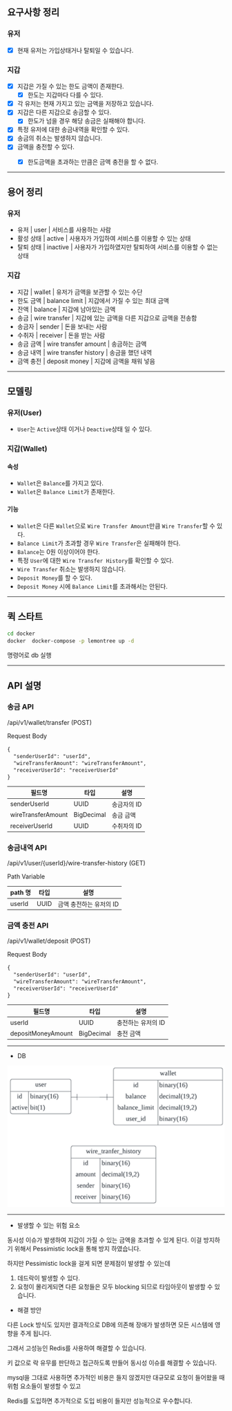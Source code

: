 ## 요구사항 정리

### 유저

- [x] 현재 유저는 가입상태거나 탈퇴일 수 있습니다.

### 지갑

- [x] 지갑은 가질 수 있는 한도 금액이 존재한다.
    - [x] 한도는 지갑마다 다를 수 있다.
- [x] 각 유저는 현재 가지고 있는 금액을 저장하고 있습니다.
- [x] 지갑은 다른 지갑으로 송금할 수 있다.
    - [x] 한도가 넘을 경우 해당 송금은 실패해야 합니다.
- [x] 특정 유저에 대한 송금내역을 확인할 수 있다.
- [x] 송금의 취소는 발생하지 않습니다.
- [x] 금액을 충전할 수 있다.
  - [x] 한도금액을 초과하는 만큼은 금액 충전을 할 수 없다.


---
## 용어 정리

### 유저

- 유저 | user | 서비스를 사용하는 사람
- 활성 상태 | active | 사용자가 가입하여 서비스를 이용할 수 있는 상태
- 탈퇴 상태 | inactive | 사용자가 가입하였지만 탈퇴하여 서비스를 이용할 수 없는 상태

### 지갑

- 지갑 | wallet | 유저가 금액을 보관할 수 있는 수단
- 한도 금액 | balance limit | 지갑에서 가질 수 있는 최대 금액
- 잔액 | balance | 지갑에 남아있는 금액
- 송금 | wire transfer | 지갑에 있는 금액을 다른 지갑으로 금액을 전송함
- 송금자 | sender | 돈을 보내는 사람
- 수취자 | receiver | 돈을 받는 사람
- 송금 금액 | wire transfer amount | 송금하는 금액
- 송금 내역 | wire transfer history | 송금을 했던 내역
- 금액 충전 | deposit money | 지갑에 금액을 채워 넣음

---
## 모델링

### 유저(User)

- `User`는 `Active`상태 이거나 `Deactive`상태 일 수 있다.

### 지갑(Wallet)

#### 속성

- `Wallet`은 `Balance`를 가지고 있다.
- `Wallet`은 `Balance Limit`가 존재한다.

#### 기능

- `Wallet`은 다른 `Wallet`으로 `Wire Transfer Amount`만큼  `Wire Transfer`할 수 있다.
- `Balance Limit`가 초과할 경우 `Wire Transfer`은 실패해야 한다.
- `Balance`는 0원 이상이어야 한다.
- 특정 `User`에 대한 `Wire Transfer History`를 확인할 수 있다.
- `Wire Transfer` 취소는 발생하지 않습니다.
- `Deposit Money`를 할 수 있다.
- `Deposit Money` 시에 `Balance Limit`를 초과해서는 안된다.

---

## 퀵 스타트

```sh
cd docker
docker  docker-compose -p lemontree up -d 
```

명령어로 db 실행

---

## API 설명

### 송금 API
/api/v1/wallet/transfer (POST)

Request Body
```
{
  "senderUserId": "userId",
  "wireTransferAmount": "wireTransferAmount",
  "receiverUserId": "receiverUserId"
}
```
| 필드명 | 타입 | 설명      |
|-----|----|---------|
| senderUserId | UUID | 송금자의 ID |
| wireTransferAmount | BigDecimal | 송금 금액   |
| receiverUserId | UUID | 수취자의 ID |




### 송금내역 API
/api/v1/user/{userId}/wire-transfer-history (GET)

Path Variable

| path 명 | 타입 | 설명             |
|--| -- |----------------|
| userId | UUID | 금액 충전하는 유저의 ID |

### 금액 충전 API
/api/v1/wallet/deposit (POST)

Request Body
```
{
  "senderUserId": "userId",
  "wireTransferAmount": "wireTransferAmount",
  "receiverUserId": "receiverUserId"
}
```
| 필드명 | 타입 | 설명          |
|-----|----|-------------|
| userId | UUID | 충전하는 유저의 ID |
| depositMoneyAmount | BigDecimal | 충전 금액       |

---

* DB

![menu](src/main/resources/static/db.png)

---

- 발생할 수 있는 위험 요소

동시성 이슈가 발생하여 지갑이 가질 수 있는 금액을 초과할 수 있게 된다.
이걸 방지하기 위해서 Pessimistic lock을 통해 방지 하였습니다.

하지만 Pessimistic lock을 걸게 되면 문제점이 발생할 수 있는데

1. 데드락이 발생할 수 있다.
2. 요청이 몰리게되면 다른 요청들은 모두 blocking 되므로 타임아웃이 발생할 수 있습니다.

- 해결 방안

다른 Lock 방식도 있지만 결과적으로 DB에 의존해 장애가 발생하면 모든 시스템에 영향을 주게 됩니다.

그래서 고성능인 Redis를 사용하여 해결할 수 있습니다.

키 값으로 락 유무를 판단하고 접근하도록 만들어 동시성 이슈를 해결할 수 있습니다.

mysql을 그대로 사용하면 추가적인 비용은 들지 않겠지만 대규모로 요청이 들어왔을 때 위험 요소들이 발생할 수 있고

Redis를 도입하면 추가적으로 도입 비용이 들지만 성능적으로 우수합니다.